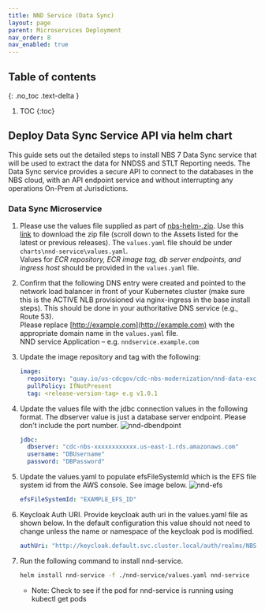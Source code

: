 ```yaml
---
title: NND Service (Data Sync)
layout: page
parent: Microservices Deployment
nav_order: 8
nav_enabled: true
---
```


## Table of contents
{: .no_toc .text-delta }

1. TOC
{:toc}

## Deploy Data Sync Service API via helm chart
This guide sets out the detailed steps to install NBS 7 Data Sync service that will be used to extract the data for NNDSS and STLT Reporting needs. The Data Sync service provides a secure API to connect to the databases in the NBS cloud, with an API endpoint service and without interrupting any operations On-Prem at Jurisdictions.

### Data Sync Microservice

1. Please use the values file supplied as part of [nbs-helm-<release>.zip](https://github.com/CDCgov/nbs-helm/releases). Use this [link](https://github.com/CDCgov/nbs-helm/releases) to download the zip file (scroll down to the Assets listed for the latest or previous releases). The `values.yaml` file should be under `charts\nnd-service\values.yaml`.  
   Values for *ECR repository, ECR image tag, db server endpoints, and ingress host* should be provided in the `values.yaml` file.

2. Confirm that the following DNS entry were created and pointed to the network load balancer in front of your Kubernetes cluster (make sure this is the ACTIVE NLB provisioned via nginx-ingress in the base install steps). This should be done in your authoritative DNS service (e.g., Route 53).  
   Please replace [http://example.com](http://example.com) with the appropriate domain name in the `values.yaml` file.  
   NND service Application – e.g. `nndservice.example.com`

3. Update the image repository and tag with the following:

   ```yaml
   image:
     repository: "quay.io/us-cdcgov/cdc-nbs-modernization/nnd-data-exchange-service"
     pullPolicy: IfNotPresent
     tag: <release-version-tag> e.g v1.0.1
   ```

4. Update the values file with the jdbc connection values in the following format. The dbserver value is just a database server endpoint. Please don't include the port number.
   ![nnd-dbendpoint](/just-the-doc/docs/6_microservices_deployment/images/nnd-dbendpoint.png)
   
   ```yaml
   jdbc:
     dbserver: "cdc-nbs-xxxxxxxxxxxx.us-east-1.rds.amazonaws.com"
     username: "DBUsername"
     password: "DBPassword"
   ```
5. Update the values.yaml to populate efsFileSystemId which is the EFS file system id from the AWS console. See image below.
   ![nnd-efs](/just-the-doc/docs/6_microservices_deployment/images/nnd-efs.png)   

   ```yaml
   efsFileSystemId: "EXAMPLE_EFS_ID"
   ```
6. Keycloak Auth URI. Provide keycloak auth uri in the values.yaml file as shown below. In the default configuration this value should not need to change unless the name or namespace of the keycloak pod is modified.
   ```yaml
   authUri: "http://keycloak.default.svc.cluster.local/auth/realms/NBS"
   ```
7. Run the following command to install nnd-service.
   ```bash
   helm install nnd-service -f ./nnd-service/values.yaml nnd-service
   ```
   - Note: Check to see if the pod for nnd-service is running using kubectl get pods
